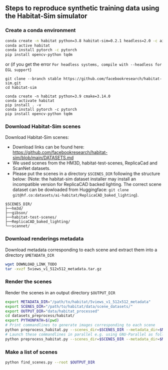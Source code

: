 ## Steps to reproduce synthetic training data using the Habitat-Sim simulator

### Create a conda environment
```bash
conda create -n habitat python=3.8 habitat-sim=0.2.1 headless=2.0 -c aihabitat -c conda-forge
conda active habitat
conda install pytorch -c pytorch
pip install opencv-python tqdm
```

or (if you get the error `For headless systems, compile with --headless for EGL support`)
```
git clone --branch stable https://github.com/facebookresearch/habitat-sim.git
cd habitat-sim

conda create -n habitat python=3.9 cmake=3.14.0
conda activate habitat
pip install . -v
conda install pytorch -c pytorch
pip install opencv-python tqdm
```

### Download Habitat-Sim scenes
Download Habitat-Sim scenes:
- Download links can be found here: https://github.com/facebookresearch/habitat-sim/blob/main/DATASETS.md
- We used scenes from the HM3D, habitat-test-scenes, ReplicaCad and ScanNet datasets.
- Please put the scenes in a directory `$SCENES_DIR` following the structure below:
(Note: the habitat-sim dataset installer may install an incompatible version for ReplicaCAD backed lighting.
The correct scene dataset can be dowloaded from Huggingface: `git clone git@hf.co:datasets/ai-habitat/ReplicaCAD_baked_lighting`).
```
$SCENES_DIR/
├──hm3d/
├──gibson/
├──habitat-test-scenes/
├──ReplicaCAD_baked_lighting/
└──scannet/
```

### Download renderings metadata 

Download metadata corresponding to each scene and extract them into a directory `$METADATA_DIR`
```bash
wget DOWNLOAD_LINK_TODO
tar -xvzf 5views_v1_512x512_metadata.tar.gz
```

### Render the scenes

Render the scenes in an output directory `$OUTPUT_DIR`
```bash
export METADATA_DIR="/path/to/habitat/5views_v1_512x512_metadata"
export SCENES_DIR="/path/to/habitat/data/scene_datasets/"
export OUTPUT_DIR="data/habitat_processed"
cd datasets_preprocess/habitat/
export PYTHONPATH=$(pwd)
# Print commandlines to generate images corresponding to each scene
python preprocess_habitat.py --scenes_dir=$SCENES_DIR --metadata_dir=$METADATA_DIR --output_dir=$OUTPUT_DIR
# Launch these commandlines in parallel e.g. using GNU-Parallel as follows:
python preprocess_habitat.py --scenes_dir=$SCENES_DIR --metadata_dir=$METADATA_DIR --output_dir=$OUTPUT_DIR | parallel -j 16
```

### Make a list of scenes

```bash
python find_scenes.py --root $OUTPUT_DIR
```
